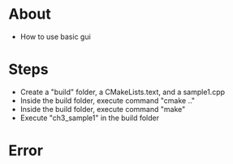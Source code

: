 # About
- How to use basic gui

# Steps
- Create a "build" folder, a CMakeLists.text, and a sample1.cpp
- Inside the build folder, execute command "cmake .."
- Inside the build folder, execute command "make"
- Execute "ch3_sample1" in the build folder

# Error
